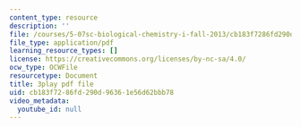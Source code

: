 ```yaml
---
content_type: resource
description: ''
file: /courses/5-07sc-biological-chemistry-i-fall-2013/cb183f7286fd290d96361e56d62bbb78_bmnKAp3EZ5o.pdf
file_type: application/pdf
learning_resource_types: []
license: https://creativecommons.org/licenses/by-nc-sa/4.0/
ocw_type: OCWFile
resourcetype: Document
title: 3play pdf file
uid: cb183f72-86fd-290d-9636-1e56d62bbb78
video_metadata:
  youtube_id: null
---
```

